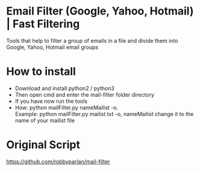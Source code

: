 # Email Filter (Google, Yahoo, Hotmail) | Fast Filtering
Tools that help to filter a group of emails in a file and divide them into Google, Yahoo, Hotmail email groups

# How to install
- Download and install python2 / python3
- Then open cmd and enter the mail-filter folder directory
- If you have now run the tools
- How: python mailFilter.py nameMailist -o. 
  <br> Example: python mailFilter.py mailist.txt -o, nameMailist change it to the name of your mailist file

# Original Script
https://github.com/robbyparlan/mail-filter
